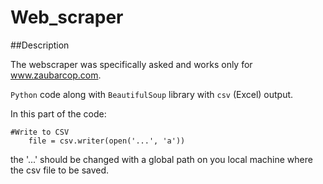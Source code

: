 # Web_scraper

##Description

The webscraper was specifically asked and works only for www.zaubarcop.com.

`Python` code along with `BeautifulSoup` library with `csv` (Excel) output.

In this part of the code:
```
#Write to CSV
    file = csv.writer(open('...', 'a'))
```

the '...' should be changed with a global path on you local machine where the csv file to be saved.
